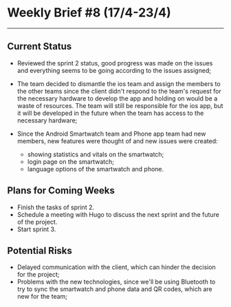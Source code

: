 # Weekly Brief #8 (17/4-23/4)
-----------

## Current Status
- Reviewed the sprint 2 status, good progress was made on the issues and everything seems to be going according to the issues assigned;

- The team decided to dismantle the ios team and assign the members to the other teams since the client didn't respond to the team's request for the necessary hardware to develop the app and holding on would be a waste of resources. The team will still be responsible for the ios app, but it will be developed in the future when the team has access to the necessary hardware;

- Since the Android Smartwatch team and Phone app team had new members, new features were thought of and new issues were created:
    - showing statistics and vitals on the smartwatch;
    - login page on the smartwatch;
    - language options of the smartwatch and phone.




    


## Plans for Coming Weeks
- Finish the tasks of sprint 2.
- Schedule a meeting with Hugo to discuss the next sprint and the future of the project.
- Start sprint 3.

## Potential Risks
- Delayed communication with the client, which can hinder the decision for the project;
- Problems with the new technologies, since we'll be using Bluetooth to try to sync the smartwatch and phone data and QR codes, which are new for the team;